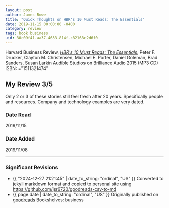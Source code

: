 ```yaml
---
layout: post
author: James Rowe
title: "Quick Thoughts on HBR's 10 Must Reads: The Essentials"
date: 2019-11-15 00:00:00 -0400
category: review
tags: book business
uid: 30c09f41-aa37-4633-814f-c82168c2d6f0
---
```


Harvard Business Review, *[HBR's 10 Must Reads: The Essentials](https://www.goodreads.com/book/show/25789642)*, Peter F. Drucker, Clayton M. Christensen, Michael E. Porter, Daniel Goleman, Brad Sanders, Susan Larkin Audible Studios on Brilliance Audio 2015 (MP3 CD) ISBN: ="1511321474"

## My Review 3/5

Only 2 or 3 of these stories still feel fresh after 20 years. Specifically people and resources. Company and technology examples are very dated.

### Date Read
2019/11/15

### Date Added
2019/11/08

---

### Significant Revisions

- {{ "2024-12-27 21:21:45" | date_to_string: "ordinal", "US" }} Converted to jekyll markdown format and copied to personal site using <https://github.com/jsr6720/goodreads-csv-to-md>
- {{ page.date | date_to_string: "ordinal", "US" }} Originally published on [goodreads](https://www.goodreads.com) Bookshelves: business